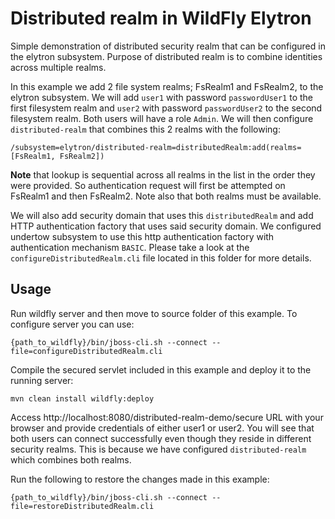 # Distributed realm in WildFly Elytron

Simple demonstration of distributed security realm that can be configured in the elytron subsystem.
Purpose of distributed realm is to combine identities across multiple realms.

In this example we add 2 file system realms; FsRealm1 and FsRealm2, to the elytron subsystem. 
We will add `user1` with password `passwordUser1` to the first filesystem realm and `user2` with password `passwordUser2` to the second filesystem realm.
Both users will have a role `Admin`.
We will then configure `distributed-realm` that combines this 2 realms with the following: 

```
/subsystem=elytron/distributed-realm=distributedRealm:add(realms=[FsRealm1, FsRealm2])
```
**Note** that lookup is sequential across all realms in the list in the order they were provided. So authentication request will first be attempted on FsRealm1 and then FsRealm2. 
Note also that both realms must be available.

We will also add security domain that uses this `distributedRealm` and add HTTP authentication factory that uses said security domain. 
We configured undertow subsystem to use this http authentication factory with authentication mechanism `BASIC`.
Please take a look at the `configureDistributedRealm.cli` file located in this folder for more details.

## Usage

Run wildfly server and then move to source folder of this example. To configure server you can use:
```
{path_to_wildfly}/bin/jboss-cli.sh --connect --file=configureDistributedRealm.cli
```

Compile the secured servlet included in this example and deploy it to the running server:

```
mvn clean install wildfly:deploy
```

Access http://localhost:8080/distributed-realm-demo/secure URL with your browser and provide credentials of either user1 or user2.
You will see that  both users can connect successfully even though they reside in different security realms. 
This is because we have configured `distributed-realm` which combines both realms.

Run the following to restore the changes made in this example:
```
{path_to_wildfly}/bin/jboss-cli.sh --connect --file=restoreDistributedRealm.cli
```
